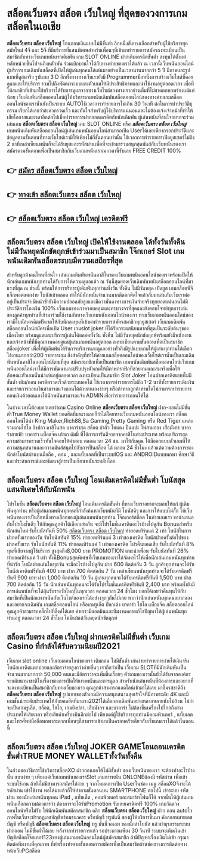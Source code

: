 # สล็อตเว็บตรง สล็อต เว็บใหญ่  ที่สุดของวงการเกมสล็อตในเอเชีย

**สล็อตเว็บตรง สล็อต เว็บใหญ่** โอนถอนเงินแบบไม่มีขั้นต่ำ  อีกหนึ่งสิ่งทางเลือกสำหรับผู้ใช้บริการยุคสมัยใหม่ 4จี และ 5จี ที่มีบริการที่แสนพิเศษสำหรับเพื่อนๆที่เข้ามาทำรายการสมัครลงทะเบียนเป็นสมาชิกกับทางเว็บเกมพนันเราเดิมพัน เกม SLOT ONLINE ฝากเติมเครดิตขั้นต่ำ ลงทุนได้ตั้งแต่ หลักหน่วยขึ้นไปจนถึงหลักพัน ร่วมเบิกบานใจได้กับทางค่ายของเราได้แล้ว ณ เวลานี้เว็บพนันออนไลน์ผู้บริการเกมเดิมพันสล็อตที่เปิดให้ผู้เล่นทุกคนได้เล่นมาอย่างเป็นเวลานานมากกว่า 5 ปี มีภาพและรูปแบบที่ดูสมจริง รูปแบบ 3 D
อีกทั้งทางทางเว็บเรายังมี Programmerมือหนึ่งการสร้างเว็บไซต์ที่คอยดูแลและให้บริการ  รวมไปถึงพัฒนาระบบและตัวเกมให้มีประสิทธิภาพและน่าใช้งานอยู่ตลอดเวลา เพื่อที่ให้สมาชิกที่เข้ามาใช้บริการได้รับการดูแลจากทางเว็บไซต์ของทางเราอย่างเต็มที่ไม่ขาดตกบกพร่องแม้แต่น้อย เว็บเดิมพันสล็อตออนไลน์ผู้ให้บริการเกมพนันเดิมพันสล็อตออนไลน์ของทางค่ายเกมสล็อตออนไลน์ของเรานั้นยังเป็นระบบ AUTOใช้เวลาการทำรายการไม่เกิน 30 วินาที ต่อในการทำประวัติธุกรรม เรียกได้เลยว่าสะดวกรวดเร็ว และทันใจสำหรับผู้ใช้บริการแน่นอนและไม่ต้องแจ้งเจ้าหน้าที่ทำให้เสียโอกาสและเวลาอีกต่อไปเมื่อทำรายการฝากยอดเครดิตกับนักเดิมพัน
ผู้เล่นพนันที่สนใจอยากจะร่วมเล่นเกม **สล็อตเว็บตรง สล็อต เว็บใหญ่** เกม SLOT ONLINE หรือ ***สล็อตเว็บตรง สล็อต เว็บใหญ่*** เกมพนันเดิมพันสล็อตออนไลน์ผู้เล่นเกมพนันออนไลน์สามารถเปิด Userได้เลยเพียงกรอกประวัติและข้อมูลตามขั้นตอนที่ทางเว็บไซต์เรามีให้เพียงไม่กี่ขั้นตอนเท่านั้น ใช้เวลาการทำรายการเปิดยูสเซอร์ไม่ถึง 2 นาทีเหล่าเซียนพนันก็จะได้รับยูสและรหัสผ่านเพื่อที่จะเข้ามาร่วมสนุกสุดมันส์กับเว็บพนันของเราสมัครตามขั้นตอนเพื่อเป็นสมาชิกกับเว็บเกมพนันเราณ เวลานี้รับเลย FREE CREDIT 100%

## 👉 [สมัคร สล็อตเว็บตรง สล็อต เว็บใหญ่](https://archa888.com/)
## 👉 [ทางเข้า สล็อตเว็บตรง สล็อต เว็บใหญ่](https://archa888.com/)
## 👉 [สล็อตเว็บตรง สล็อต เว็บใหญ่ เครดิตฟรี](https://archa888.com/)

## สล็อตเว็บตรง สล็อต เว็บใหญ่ เปิดให้ใช้งานตลอด ได้ทั้งวันทั้งคืน ไม่มีวันหยุดนักขัตฤกษ์เข้าร่วมมาเป็นสมาชิก โจ๊กเกอร์ Slot เกมพนันเดิมพันสล็อตระบบมีความเสถียรที่สุด 

สำหรับลูกค้าคนไหนที่สนใจ เล่นเกมเดิมพันพนันคาสิโนของเว็บเกมพนันออนไลน์ของเราพร้อมเปิดให้นักเล่นเกมพนันทุกท่านได้รับการให้ความดูแลแล้ว ณ วันนี้สุดยอดเว็บเดิมพันพนันสล็อตออนไลน์ที่มาแรงที่สุด ณ ช่วงนี้ พร้อมให้การบริการผู้เดิมพันทุกท่านทั้งวัน ทั้งคืน ไม่มีวันหยุด เปิดยูส เกมสล็อตพีจี แจ็กพอตแตกง่าย โบนัสเข้าตลอด ทำให้มีนักพนันจำนวนมากติดอกติดใจแล้วกับมาเล่นกับเว็บเราต่ออยู่เป็นประจำ มิหนำซ้ำยังมีความปลอดภัยสูงและมีความั่นคงทางการเงินจ่ายจริงทุกยอดแน่นอนไม่มีประวัติการโกงเงิน 100% เว็บเกมของเราครอบคลุมและครบวงจรที่สุดและยังตอบโจทย์ทุกการเล่นของลูกค้าทุกท่านที่เข้ามาร่วมใช้งานกับทางเว็บเกมพนันออนไลน์ของเรา
ทางเว็บเกมพนันออนไลน์ของเรามีโบนัสเครดิตฟรีแจกให้กับนักลงทุนที่เข้ามาทำรายการสมัครสมาชิกทุกยูสเซอร์ เว็บเกมเดิมพันสล็อตออนไลน์สมัครเพื่อเปิด User เกมslot joker ที่ได้รับกระแสนิยมมากที่สุดเป็นระดับต้นๆของเมืองไทย พร้อมดูแลและบริการผู้เล่นได้ตลอดทั้งวัน ทั้งคืน ไม่มีวันหยุดนักขัตฤกษ์พร้อมยังมีพนักงานและเจ้าหน้าที่ที่มีคุณภาพคอยดูแลผู้เล่นเกมพนันอยู่ตลอด ลงทะเบียนตามขั้นตอนเพื่อเป็นสมาชิก สล็อตjoker เพื่อให้ผู้เดิมพันได้รับการบริการและดูแลอย่างทั่วถึงมีรูปแบบเกมให้ผู้เล่นทุกท่านได้เลือกใช้งานมากกว่า200 รายการเกม
สิ่งสำคัญที่ทำให้ค่ายเกมสล็อตออนไลน์ของเว็บไซต์เรานั้นเป็นเกมเดิมพันพนันคาสิโนออนไลน์นิยมที่สุด สมัครสมาชิกเพื่อเป็นสมาชิก  เกมพนันเดิมพันสล็อตออนไลน์เว็บเกมพนันออนไลน์เราได้มีการพัฒนาและปรับปรุงตัวเกมให้มีภาพกราฟิกที่สวยงามและสมจริงเพื่อให้ลักษณะตัวเกมนั้นน่าเล่นอยู่ตลอดเวลา ลงทะเบียนเป็นสมาชิก Slot Joker โอนฝากเครดิตแบบไม่มีขั้นต่ำ เติม/ถอน เครดิตรวดเร็วด้วยระบบออโต้ ใช้เวลาการทำรายการไม่ถึง 1-2 นาทีทั้งรายการเติมเงินและรายการถอนเงินสามารถแจ้งถอนได้ด้วยตนเองง่ายๆ หรือถ้าหากลูกค้าท่านใดไม่สามารถทำรายการถอนเงินด้วยตนเองได้นักพนันสามารถแจ้ง ADMINเพื่อทำรายการถอนให้ได้

ในช่วงเวลานี้ต้องบอกเลยว่าเกม  Casino Online **สล็อตเว็บตรง สล็อต เว็บใหญ่** ฝาก-ถอนไม่มีขั้นต่ำTrue Money Wallet ยอดฮิตที่มาแรงเลยก็ว่าได้โดยทางเว็บเกมพนันออนไลน์ของเรา สล็อต ออนไลน์ได้นำ  King Maker,Rich88,Sa Gaming,Pretty Gaming หรือ Red Tiger แหล่งรวมเกมไฮโล ยิงปลา คาสิโนสด บาคาร่าสด สล็อต กำถั่ว ไพ่แคง ปั่นแปะ ไพ่สามกอง เสือมังกร บาคาร่าสายฟ้า บาคาร่า แบ็คแจ๊ค เก้าเก ดัมมี่ ที่ได้การการันตีจากจากคาสิโนต่างประเทศ พร้อมบริการสุดความสามารถรวดเร็วทันใจคอยให้คำตอบ ตลอดเวลา 24 ชม. มาให้กับคุณ ได้มีออกแบบตัวเกมที่ให้ความสนุกสนานและความมันส์สนุกไปกับการปั่นสล็อต ได้ ตลอด 24 ชั่วโมง แล้วแต่ความต้องการของนักล่าโบนัสผ่านบนมือถือ , คอม , และแท็บเลตที่เป็นระบบIOS และ ANDROIDแบบพกพา ศึกษาวิธีและประสบการณ์และพัฒนาสู่การเป็นเซียนพนันระบดับโลก

## สล็อตเว็บตรง สล็อต เว็บใหญ่ โอนเติมเครดิตไม่มีขั้นต่ำ โบนัสสุดแสนพิเศษให้กับนักพนัน

โปรโมชั่น **สล็อตเว็บตรง สล็อต เว็บใหญ่** โอนเติมเครดิตขั้นต่ำ ที่ทางเว็บเราอยากจะมอบให้แก่  ผู้เดิมพันทุกท่าน หรือผู้เล่นเกมพนันทุกคนที่กำลังค้นหาเว็บพนันที่มี โบนัสดีๆ และการให้แบบไม่กั๊ก ให้เว็บพนันของเราเป็นอีกหนึ่งทางเลือกของผู้เล่นเกมพนันทุกท่าน โจ๊กเกอร์สล็อต ในค่ายเกมเรา ขอนำเสนอกับโปรโมชั่นดีๆ ให้กับคุณลูกค้าได้เลือกเล่นกัน จะมีโปรโมชั่นเครดิตอะไรบ้างไปดูกัน
Bonusสำหรับนักเล่นใหม่ รับโบนัสทันที 50% [สล็อตเว็บตรง สล็อต เว็บใหญ่](https://archa888.com/) ทำยอดเทิร์นแค่ 2 เท่า
โบนัสในการฝากครั้งแรกของวัน รับโบนัสทันที 15% ทำยอดเทิร์นแค่ 3 เท่าของเครดิต
โบนัสฝากครั้งต่อไปของฝากครั้งแรก รับโบนัสทันที 11% ทำยอดเทิร์นแค่ 1 เท่าของเครดิต
โปรคืนยอดเสีย รับโบนัสทันที 8% ทุนที่เสียจากผู้ใช้บริการ สูงสุดถึง8,000 บาท
 PROMOTION แนะนำเพื่อน รับโบนัสทันที 26% ทำยอดเทิร์นแค่ 1 เท่า
ทั้งนี้Bonusสุดพิเศษที่เว็บเกมของเราได้จัดหาไว้ให้เพื่อนักเล่นเกมพนันทุกท่านที่น่ารัก โบนัสฝากเล่นในทุกวัน จะมีอะไรบ้างไปดูกัน
ฝาก 600 ติดต่อกัน 3 วัน ลูกค้าทุกท่านจะได้รับโบนัสเครดิตฟรีทันที 400 บาท
ฝาก 700 ติดต่อกัน 7 วัน เหล่าเซียนพนันทุกท่านจะได้รับเครดิตฟรีทันที 900 บาท
ฝาก 1,000 ติดต่อกัน 10 วัน ผู้เล่นทุกคนจะได้รับเครดิตฟรีทันที 1,500 บาท
ฝาก 700 ติดต่อกัน 15 วัน นักเล่นพนันทุกคนจะได้รับโปรโมชั่นเครดิตฟรีทันที 2,400 บาท
พร้อมทั้งยังมีการเล่นพนันที่จะได้ลุ้นรับรางวัลใหญ่ในทุกเวลา ตลอดเวลา 24 ชั่วโมง บอกได้เลยว่าคืนทุนให้กับสมาชิกที่เป็นนักแทงพนันกับเว็บไซต์ของเราได้อย่างจุกๆกันไปเลย หากว่านักเล่นพนันทุกคนอยากลองและอยากจะเดิมพัน เกมสล็อตออนไลน์ หรือเกมรูเล็ต  ป๊อกเด้ง บาคาร่า ไฮโล แบ็กแจ๊ค สล็อตออนไลน์ คุณลูกค้าสามารถคลิ๊กไปที่ลิ้งค์ได้เลย ค่ายเรามีแอดมินและทีมงานคอยแก้ไขปัญหาให้ผู้เล่นพนันทุกท่านอยู่ ตลอดเวลา 24 ชั่วโมง ไม่มีแม้แต่วันหยุดนักขัตฤกษ์

## สล็อตเว็บตรง สล็อต เว็บใหญ่ ฝากเครดิตไม่มีขั้นต่ำ  เว็บเกม Casino ที่กำลังได้รับความนิยมปี2021

เว็บเกม slot online เว็บเกมออนไลน์ของเรา เติมถอน ไม่มีขั้นต่ำ เล่นง่ายทำรายการง่ายได้เงินจริง โบนัสเครดิตแตกบ่อยและอัตราจ่ายสูงกว่าค่ายอื่นๆ เราถือว่าเป็น เว็บเกม SLOTที่มีนักเดิมพันเป็นจำนวนมากมากกว่า 50,000 คนและมีอัตราว่าจะเพิ่มขึ้นเรื่อยๆ ตัวเกมของเรานั้นยังได้รับจากองค์กรระบดับนานาชาติในเรื่องของการเปิดให้แทงพนันและการดูแล สำหรับนักเล่นพนันที่ต้องการและอยากที่จะลงทะเบียนเป็นสมาชิกกับทางเว็บของเรา คุณลูกค้าสามารถแอดไลน์เข้ามาได้เลย
	มาลิ้มรสชาติถึง **สล็อตเว็บตรง สล็อต เว็บใหญ่** รูปแบบของตัวเกมมีความสนุกสนานสุดเร้าใจที่มีภาพระดับ 4K และมีเกมชั้นนำระดับประเทศให้กับยอดฮิตที่มาแรง2021ได้เลือกลงเดิมพันอย่างหลากหลายนับไม่ถ้วน  ไม่ว่าจะเป็นเกมรูเล็ต, สล็อต, ไฮโล, เกมยิงปลา, เสือมังกร และบาคาร่า ไม่ต้องขึ้นเครื่องไปไกลถึงต่างประเทศให้เสียเวลา หรือเสียค่าเครื่องบินอีกต่อไป เพียงแค่ผู้ใช้บริการทุกท่านมีคอมพิวเตอร์ , แท็บเลต และโทรศัพท์มือถือพกพาสะดวกเพื่อนๆก็สามารถเข้ามาเป็นครอบครัวเดียวกับเว็บเกมเราได้แล้วในตอนนี้

## สล็อตเว็บตรง สล็อต เว็บใหญ่ JOKER GAMEโอนถอนเครดิต ขั้นต่ำTRUE MONEY WALLETทั้งวันทั้งคืน

ในส่วนของวิธีการใช้บริการสล็อตXO ฝากถอนออโต้ไม่มีขั้นต่ำ ของเว็บพนันของเรา จะต้องทำอะไรบ้างนั้น แบบง่าย ๆ เพียงแค่เว็บเกมพนันของเราSlot เกมการพนัน ONLONEต้องมี รหัสผ่าน เพื่อเข้าระบบใช้งาน ถ้ายังไม่มีสามารถสมัครได้ง่าย ๆ จากโหมดการเปิด Userในช่อง เมนู สล็อตXOจึงจะได้ รหัสผ่าน เข้าใช้งาน พอได้มาแล้วก็ให้ทำตามขั้นตอนบน SMARTPHONE ต่อไปนี้
เข้าระบบ รหัสผ่าน  ของนักเล่นพนันทุกคน iPad , แท็บเล็ต , คอมพิวเตอร์ และสมาร์ทโฟนก็ได้
จากนั้นให้ผู้เล่นเกมพนันเลือกความต้องการว่า ต้องการจะได้รับPromotion รับเลยเครดิตฟรี 100% เกมวัดดวงออนไลน์หรือไม่รับ
ให้นักเดิมพันสมัครสมาชิก คลิก **สล็อตเว็บตรง สล็อต เว็บใหญ่** ฝาก ถอน autoไว ภาพในเว็บจะปรากฏเลขบัญชีพร้อมธนาคาร หรือบัญชี ทรูมันนี่ ของผู้ให้บริการขึ้นมา
คัดลอกหมายเลขบัญชี หรือบัญชี **สล็อตเว็บตรง สล็อต เว็บใหญ่** ทรู มันนี่วอเลท ของนักล่าโบนัส แล้วทำธุรกรรมระบบฝากถอน ไม่มีขั้นต่ำได้เลย
หลังจากทำรายการแล้ว รอประมาณเพียง 30 วินาที ระบบจะเติมเงินเข้าบัญชีสล็อตโจ๊กเกอร์123ของผู้เล่นเกมพนันออนไลน์ผู้สมัครสมาชิก
ถ้ามีปัญหาเรื่องเงินไม่เข้า กรุณาติดต่อทีมงานที่คุณภาพ ที่ทำเรื่องทำตามขั้นตอนการสมัครเพื่อเป็นสมาชิกผ่านช่องทางการติดต่อทางหน้าเว็บPGสล็อต


